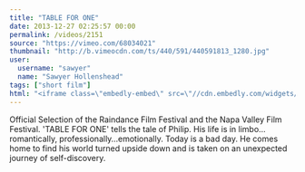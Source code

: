 ```yaml
---
title: "TABLE FOR ONE"
date: 2013-12-27 02:25:57 00:00
permalink: /videos/2151
source: "https://vimeo.com/68034021"
thumbnail: "http://b.vimeocdn.com/ts/440/591/440591813_1280.jpg"
user:
  username: "sawyer"
  name: "Sawyer Hollenshead"
tags: ["short film"]
html: "<iframe class=\"embedly-embed\" src=\"//cdn.embedly.com/widgets/media.html?src=https%3A%2F%2Fplayer.vimeo.com%2Fvideo%2F68034021&src_secure=1&url=http%3A%2F%2Fvimeo.com%2F68034021&image=http%3A%2F%2Fb.vimeocdn.com%2Fts%2F440%2F591%2F440591813_1280.jpg&key=950020ba825211e1a0764040d3dc5c07&type=text%2Fhtml&schema=vimeo\" width=\"1284\" height=\"546\" scrolling=\"no\" frameborder=\"0\" allowfullscreen></iframe>"
---
```


Official Selection of the Raindance Film Festival and the Napa Valley Film Festival.
'TABLE FOR ONE' tells the tale of Philip. His life is in limbo…romantically, professionally…emotionally. 
Today is a bad day. He comes home to find his world turned upside down and is taken on an unexpected journey of self-discovery.